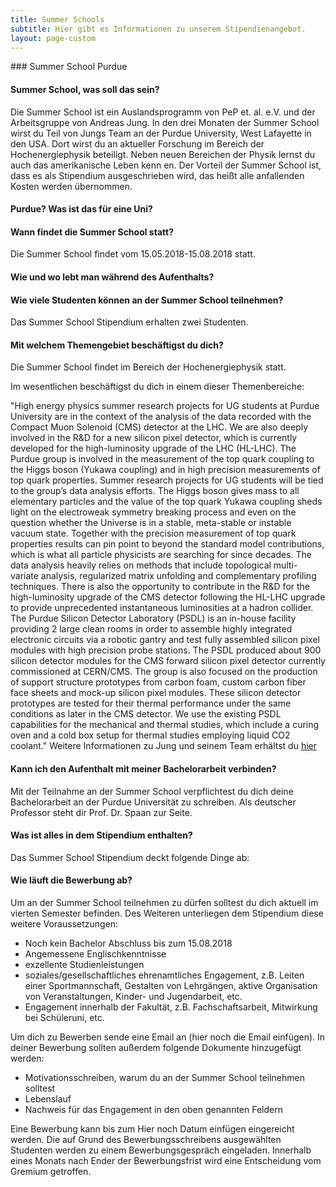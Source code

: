 ```yaml
---
title: Summer Schools
subtitle: Hier gibt es Informationen zu unserem Stipendienangebot.
layout: page-custom
---
```

<div class="box" markdown="1">
### Summer School Purdue

#### Summer School, was soll das sein?
Die Summer School ist ein Auslandsprogramm von PeP et. al. e.V. und der Arbeitsgruppe von Andreas Jung.
In den drei Monaten der Summer School wirst du Teil von Jungs Team an der Purdue University, West Lafayette
in den USA. Dort wirst du an aktueller Forschung im Bereich der Hochenergiephysik beteiligt.  Neben neuen
Bereichen der Physik lernst du auch das amerikanische Leben kenn    en. Der Vorteil der Summer School ist,
dass es als Stipendium ausgeschrieben wird, das heißt alle anfallenden Kosten werden übernommen.
 
#### Purdue? Was ist das für eine Uni?
 
#### Wann findet die Summer School statt?
Die Summer School findet vom 15.05.2018-15.08.2018 statt.

#### Wie und wo lebt man während des Aufenthalts?
 
#### Wie viele Studenten können an der Summer School teilnehmen?
Das Summer School Stipendium erhalten zwei Studenten.
 
#### Mit welchem Themengebiet beschäftigst du dich?
Die Summer School findet im Bereich der Hochenergiephysik statt.

Im wesentlichen beschäftigst du dich in einem dieser Themenbereiche:

"High energy physics summer research projects for UG students at Purdue University are in the context
of the analysis of the data recorded with the Compact Muon Solenoid (CMS) detector at the LHC. We are
also deeply involved in the R&D for a new silicon pixel detector, which is currently developed for the
high-luminosity upgrade of the LHC (HL-LHC).
The Purdue group is involved in the measurement of the top quark coupling to the Higgs boson
(Yukawa coupling) and in high precision measurements of top quark properties. Summer research projects
for UG students will be tied to the group’s data analysis efforts. The Higgs boson gives mass to all
elementary particles and the value of the top quark Yukawa coupling sheds light on the electroweak
symmetry breaking process and even on the question whether the Universe is in a stable, meta-stable or
instable vacuum state. Together with the precision measurement of top quark properties results can pin
point to beyond the standard model contributions, which is what all particle physicists are searching
for since decades. The data analysis heavily relies on methods that include topological multi-variate
analysis, regularized matrix unfolding and complementary profiling techniques.
There is also the opportunity to contribute in the R&D for the high-luminosity upgrade of the CMS
detector following the HL-LHC upgrade to provide unprecedented instantaneous luminosities at a hadron
collider. The Purdue Silicon Detector Laboratory (PSDL) is an in-house facility providing 2 large clean
rooms in order to assemble highly integrated electronic circuits via a robotic gantry and test fully
assembled silicon pixel modules with high precision probe stations. The PSDL produced about 900 silicon
detector modules for the CMS forward silicon pixel detector currently commissioned at CERN/CMS. The group
is also focused on the production of support structure prototypes from carbon foam, custom carbon fiber
face sheets and mock-up silicon pixel modules. These silicon detector prototypes are tested for their
thermal performance under the same conditions as later in the CMS detector. We use the existing PSDL
capabilities for the mechanical and thermal studies, which include a curing oven and a cold box setup
for thermal studies employing liquid CO2 coolant."
Weitere Informationen zu Jung und seinem Team erhältst du [hier](http://www.physics.purdue.edu/~jung196/index.html)
 
#### Kann ich den Aufenthalt mit meiner Bachelorarbeit verbinden?
Mit der Teilnahme an der Summer School verpflichtest du dich deine Bachelorarbeit an der Purdue Universität
zu schreiben. Als deutscher Professor steht dir Prof. Dr. Spaan zur Seite.

#### Was ist alles in dem Stipendium enthalten?
Das Summer School Stipendium deckt folgende Dinge ab:
                         
#### Wie läuft die Bewerbung ab?
Um an der Summer School teilnehmen zu dürfen solltest du dich aktuell
im vierten Semester befinden.
Des Weiteren unterliegen dem  Stipendium diese weitere Voraussetzungen:
- Noch kein Bachelor Abschluss bis zum 15.08.2018
- Angemessene Englischkenntnisse
- exzellente Studienleistungen
- soziales/gesellschaftliches ehrenamtliches Engagement, z.B. Leiten einer Sportmannschaft, Gestalten
von Lehrgängen, aktive Organisation von Veranstaltungen, Kinder- und Jugendarbeit, etc.
- Engagement innerhalb der Fakultät, z.B. Fachschaftsarbeit, Mitwirkung bei Schüleruni, etc.
 
Um dich zu Bewerben sende eine Email an (hier noch die Email einfügen).
In deiner Bewerbung sollten außerdem folgende Dokumente hinzugefügt werden:
 
- Motivationsschreiben, warum du an der Summer School teilnehmen solltest
- Lebenslauf
- Nachweis für das Engagement in den oben genannten Feldern
 
Eine Bewerbung kann bis zum Hier noch Datum einfügen eingereicht werden. Die auf Grund des Bewerbungsschreibens
ausgewählten Studenten werden zu einem Bewerbungsgespräch eingeladen.
Innerhalb eines Monats nach Ender der Bewerbungsfrist wird eine Entscheidung vom Gremium getroffen. 
</div>

